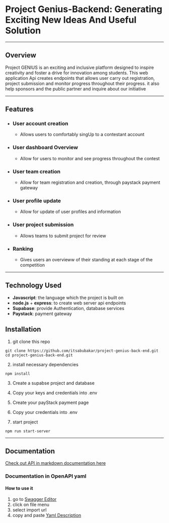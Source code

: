# Project Genius-Backend: Generating Exciting New Ideas And Useful Solution
---

## Overview
Project GENIUS is an exciting and inclusive platform designed to inspire creativity and foster a drive for innovation among students. This web application Api creates endpoints that allows user carry out registration, project submission and monitor progress throughout their progress. it also help sponsors and the public partner and inquire about our initiative

---

## Features

 -  ### User account creation 
    - Allows users to comfortably singUp to a contestant account

 -  ### User dashboard Overview
    - Allow for users to monitor and see progress throughout the contest

 -  ### User team creation
    - Allow for team registration and creation, through paystack payment gateway

 -  ### User profile update
     - Allow for update of user profiles and information

 -  ### User project submission
     - Allows teams to submit project for review

 -  ### Ranking 
     - Gives users an overvieww of their standing at each stage of the competition

---

##  Technology Used
- __Javascript__: the language which the project is built on
- __node.js__ + __express__: to create web server api endpoints
- __Supabase__: provide Authentication, database services
- __Paystack__: payment gateway


##  Installation
1. git clone this repo
```shell
git clone https://github.com/itsabubakar/project-genius-back-end.git
cd project-genius-back-end.git
```
2. install necessary dependencies
```shell
npm install
```
3. Create a supabse project and database
5. Copy your keys and credentials into .env
6. Create your payStack payment page
7. Copy your credentials into .env

8. start project
```shell
npm run start-server
```
---
## Documentation
[Check out API in markdown documentation here](https://github.com/itsabubakar/project-genius-back-end/blob/main/PGApi.md) 

### Documentation in OpenAPI yaml
   #### How to use it 
   1. go to [Swagger Editor](https://editor.swagger.io/)
   2. click on file menu
   3. select import url
   4. copy and paste [Yaml Description](https://raw.githubusercontent.com/itsabubakar/project-genius-back-end/refs/heads/main/projectgenius.1.0.0.yaml)